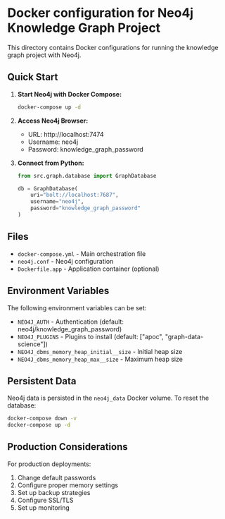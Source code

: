 # Docker configuration for Neo4j Knowledge Graph Project

This directory contains Docker configurations for running the knowledge graph project with Neo4j.

## Quick Start

1. **Start Neo4j with Docker Compose:**
   ```bash
   docker-compose up -d
   ```

2. **Access Neo4j Browser:**
   - URL: http://localhost:7474
   - Username: neo4j
   - Password: knowledge_graph_password

3. **Connect from Python:**
   ```python
   from src.graph.database import GraphDatabase
   
   db = GraphDatabase(
       uri="bolt://localhost:7687",
       username="neo4j", 
       password="knowledge_graph_password"
   )
   ```

## Files

- `docker-compose.yml` - Main orchestration file
- `neo4j.conf` - Neo4j configuration
- `Dockerfile.app` - Application container (optional)

## Environment Variables

The following environment variables can be set:

- `NEO4J_AUTH` - Authentication (default: neo4j/knowledge_graph_password)
- `NEO4J_PLUGINS` - Plugins to install (default: ["apoc", "graph-data-science"])
- `NEO4J_dbms_memory_heap_initial__size` - Initial heap size
- `NEO4J_dbms_memory_heap_max__size` - Maximum heap size

## Persistent Data

Neo4j data is persisted in the `neo4j_data` Docker volume. To reset the database:

```bash
docker-compose down -v
docker-compose up -d
```

## Production Considerations

For production deployments:

1. Change default passwords
2. Configure proper memory settings
3. Set up backup strategies
4. Configure SSL/TLS
5. Set up monitoring
